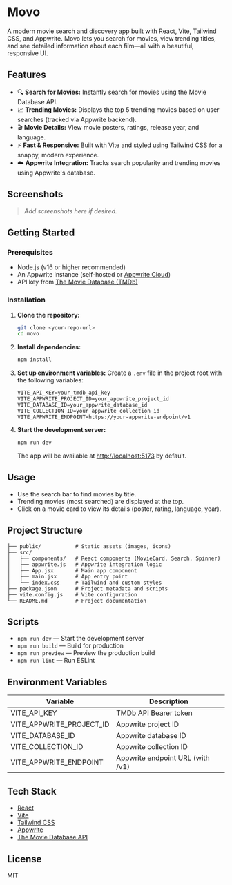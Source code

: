 # Movo

A modern movie search and discovery app built with React, Vite, Tailwind CSS, and Appwrite. Movo lets you search for movies, view trending titles, and see detailed information about each film—all with a beautiful, responsive UI.

## Features

- 🔍 **Search for Movies:** Instantly search for movies using the Movie Database API.
- 📈 **Trending Movies:** Displays the top 5 trending movies based on user searches (tracked via Appwrite backend).
- 🎬 **Movie Details:** View movie posters, ratings, release year, and language.
- ⚡ **Fast & Responsive:** Built with Vite and styled using Tailwind CSS for a snappy, modern experience.
- ☁️ **Appwrite Integration:** Tracks search popularity and trending movies using Appwrite's database.

## Screenshots

> _Add screenshots here if desired._

## Getting Started

### Prerequisites

- Node.js (v16 or higher recommended)
- An Appwrite instance (self-hosted or [Appwrite Cloud](https://cloud.appwrite.io/))
- API key from [The Movie Database (TMDb)](https://www.themoviedb.org/documentation/api)

### Installation

1. **Clone the repository:**
   ```bash
   git clone <your-repo-url>
   cd movo
   ```
2. **Install dependencies:**
   ```bash
   npm install
   ```
3. **Set up environment variables:**
   Create a `.env` file in the project root with the following variables:
   ```env
   VITE_API_KEY=your_tmdb_api_key
   VITE_APPWRITE_PROJECT_ID=your_appwrite_project_id
   VITE_DATABASE_ID=your_appwrite_database_id
   VITE_COLLECTION_ID=your_appwrite_collection_id
   VITE_APPWRITE_ENDPOINT=https://your-appwrite-endpoint/v1
   ```
4. **Start the development server:**
   ```bash
   npm run dev
   ```
   The app will be available at [http://localhost:5173](http://localhost:5173) by default.

## Usage

- Use the search bar to find movies by title.
- Trending movies (most searched) are displayed at the top.
- Click on a movie card to view its details (poster, rating, language, year).

## Project Structure

```
├── public/           # Static assets (images, icons)
├── src/
│   ├── components/   # React components (MovieCard, Search, Spinner)
│   ├── appwrite.js   # Appwrite integration logic
│   ├── App.jsx       # Main app component
│   ├── main.jsx      # App entry point
│   └── index.css     # Tailwind and custom styles
├── package.json      # Project metadata and scripts
├── vite.config.js    # Vite configuration
└── README.md         # Project documentation
```

## Scripts

- `npm run dev` — Start the development server
- `npm run build` — Build for production
- `npm run preview` — Preview the production build
- `npm run lint` — Run ESLint

## Environment Variables

| Variable                 | Description                      |
| ------------------------ | -------------------------------- |
| VITE_API_KEY             | TMDb API Bearer token            |
| VITE_APPWRITE_PROJECT_ID | Appwrite project ID              |
| VITE_DATABASE_ID         | Appwrite database ID             |
| VITE_COLLECTION_ID       | Appwrite collection ID           |
| VITE_APPWRITE_ENDPOINT   | Appwrite endpoint URL (with /v1) |

## Tech Stack

- [React](https://react.dev/)
- [Vite](https://vitejs.dev/)
- [Tailwind CSS](https://tailwindcss.com/)
- [Appwrite](https://appwrite.io/)
- [The Movie Database API](https://www.themoviedb.org/documentation/api)

## License

MIT
